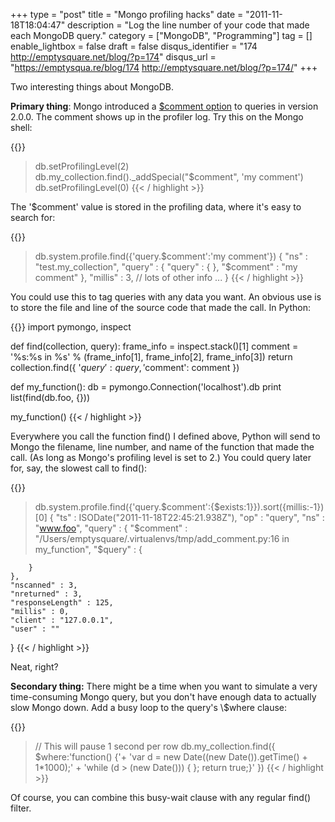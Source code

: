 +++
type = "post"
title = "Mongo profiling hacks"
date = "2011-11-18T18:04:47"
description = "Log the line number of your code that made each MongoDB query."
category = ["MongoDB", "Programming"]
tag = []
enable_lightbox = false
draft = false
disqus_identifier = "174 http://emptysquare.net/blog/?p=174"
disqus_url = "https://emptysqua.re/blog/174 http://emptysquare.net/blog/?p=174/"
+++

<p>Two interesting things about MongoDB.</p>
<p><strong>Primary thing</strong>: Mongo introduced a <a href="http://www.mongodb.org/display/DOCS/Advanced+Queries#AdvancedQueries-%24comment">$comment
option</a>
to queries in version 2.0.0. The comment shows up in the profiler log.
Try this on the Mongo shell:</p>

{{<highlight javascript>}}
> db.setProfilingLevel(2)
> db.my_collection.find()._addSpecial("$comment", 'my comment')
> db.setProfilingLevel(0)
{{< / highlight >}}

<p>The '$comment' value is stored in the profiling data, where it's easy
to search for:</p>

{{<highlight javascript>}}
> db.system.profile.find({'query.$comment':'my comment'})
{
    "ns" : "test.my_collection",
    "query" : { "query" : { }, "$comment" : "my comment" },
    "millis" : 3,
    // lots of other info ...
}
{{< / highlight >}}

<p>You could use this to tag queries with any data you want. An obvious use
is to store the file and line of the source code that made the call. In
Python:</p>

{{<highlight python3>}}
import pymongo, inspect

def find(collection, query):
    frame_info = inspect.stack()[1]
    comment = '%s:%s in %s' % (frame_info[1], frame_info[2], frame_info[3])
    return collection.find({ '$query': query, '$comment': comment })

def my_function():
    db = pymongo.Connection('localhost').db
    print list(find(db.foo, {}))

my_function()
{{< / highlight >}}

<p>Everywhere you call the function find() I defined above, Python will
send to Mongo the filename, line number, and name of the function that
made the call. (As long as Mongo's profiling level is set to 2.) You
could query later for, say, the slowest call to find():</p>

{{<highlight javascript>}}
> db.system.profile.find({'query.$comment':{$exists:1}}).sort({millis:-1})[0]
{
    "ts" : ISODate("2011-11-18T22:45:21.938Z"),
    "op" : "query",
    "ns" : "www.foo",
    "query" : {
        "$comment" : "/Users/emptysquare/.virtualenvs/tmp/add_comment.py:16 in my_function",
        "$query" : {

        }
    },
    "nscanned" : 3,
    "nreturned" : 3,
    "responseLength" : 125,
    "millis" : 0,
    "client" : "127.0.0.1",
    "user" : ""
}
{{< / highlight >}}

<p>Neat, right?</p>
<p><strong>Secondary thing:</strong> There might be a time when you want to simulate a
very time-consuming Mongo query, but you don't have enough data to
actually slow Mongo down. Add a busy loop to the query's \$where clause:</p>

{{<highlight javascript>}}
> // This will pause 1 second per row
> db.my_collection.find({
$where:'function() {'+
       'var d = new Date((new Date()).getTime() + 1*1000);' +
       'while (d > (new Date())) { }; return true;}'
})
{{< / highlight >}}

<p>Of course, you can combine this busy-wait clause with any regular find()
filter.</p>

